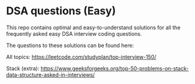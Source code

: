 # DSA questions (Easy)
This repo contains optimal and easy-to-understand solutions for all the frequently asked easy DSA interview coding questions.

The questions to these solutions can be found here:

All topics: https://leetcode.com/studyplan/top-interview-150/

Stack (extra): https://www.geeksforgeeks.org/top-50-problems-on-stack-data-structure-asked-in-interviews/

